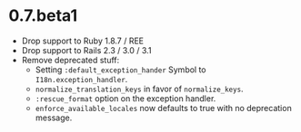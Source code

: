 # 0.7.beta1

* Drop support to Ruby 1.8.7 / REE
* Drop support to Rails 2.3 / 3.0 / 3.1
* Remove deprecated stuff:
  - Setting `:default_exception_hander` Symbol to `I18n.exception_handler`.
  - `normalize_translation_keys` in favor of `normalize_keys`.
  - `:rescue_format` option on the exception handler.
  - `enforce_available_locales` now defaults to true with no deprecation message.
